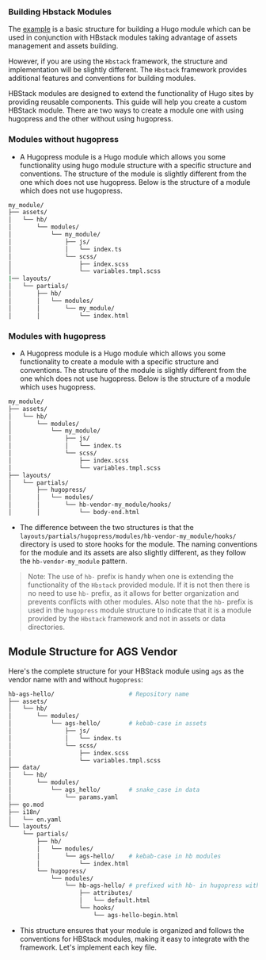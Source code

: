 ### Building Hbstack Modules

The [example](./01-hugo-modules.md) is a basic structure for building a Hugo module which can be used in conjunction with HBstack modules taking advantage of assets management and assets building.

However, if you are using the `Hbstack` framework, the structure and implementation will be slightly different. The `Hbstack` framework provides additional features and conventions for building modules.

HBStack modules are designed to extend the functionality of Hugo sites by providing reusable components. This guide will help you create a custom HBStack module. There are two ways to create a module one with using hugopress and the other without using hugopress.

### Modules without hugopress

- A Hugopress module is a Hugo module which allows you some functionality using hugo module structure with a specific structure and conventions. The structure of the module is slightly different from the one which does not use hugopress. Below is the structure of a module which does not use hugopress.

```bash
my_module/
├── assets/
│   └── hb/
│       └── modules/
│           └── my_module/
│               ├── js/
│               │   └── index.ts
│               └── scss/
│                   ├── index.scss
│                   └── variables.tmpl.scss
|── layouts/
│   └── partials/
│       ├── hb/
│       │   └── modules/
│       │       └── my_module/
│       │           └── index.html
```

### Modules with hugopress

- A Hugopress module is a Hugo module which allows you some functionality to create a module with a specific structure and conventions. The structure of the module is slightly different from the one which does not use hugopress. Below is the structure of a module which uses hugopress.

```bash
my_module/
├── assets/
│   └── hb/
│       └── modules/
│           └── my_module/
│               ├── js/
│               │   └── index.ts
│               └── scss/
│                   ├── index.scss
│                   └── variables.tmpl.scss
├── layouts/
│   └── partials/
│       ├── hugopress/
│       │   └── modules/
│       │       └── hb-vendor-my_module/hooks/
│       │           └── body-end.html
```

- The difference between the two structures is that the `layouts/partials/hugopress/modules/hb-vendor-my_module/hooks/` directory is used to store hooks for the module. The naming conventions for the module and its assets are also slightly different, as they follow the `hb-vendor-my_module` pattern.

> Note: The use of `hb-` prefix is handy when one is extending the functionality of the `Hbstack` provided module. If it is not then there is no need to use `hb-` prefix, as it allows for better organization and prevents conflicts with other modules. Also note that the `hb-` prefix is used in the `hugopress` module structure to indicate that it is a module provided by the `Hbstack` framework and not in assets or data directories.

## Module Structure for AGS Vendor

Here's the complete structure for your HBStack module using `ags` as the vendor name with and without `hugopress`:

```bash
hb-ags-hello/                     # Repository name
├── assets/
│   └── hb/
│       └── modules/
│           └── ags-hello/        # kebab-case in assets
│               ├── js/
│               │   └── index.ts
│               └── scss/
│                   ├── index.scss
│                   └── variables.tmpl.scss
├── data/
│   └── hb/
│       └── modules/
│           └── ags_hello/        # snake_case in data
│               └── params.yaml
├── go.mod
├── i18n/
│   └── en.yaml
└── layouts/
    └── partials/
        ├── hb/
        │   └── modules/
        │       └── ags-hello/    # kebab-case in hb modules
        │           └── index.html
        └── hugopress/
            └── modules/
                └── hb-ags-hello/ # prefixed with hb- in hugopress with vendor ags
                    ├── attributes/
                    │   └── default.html
                    └── hooks/
                        └── ags-hello-begin.html
```

- This structure ensures that your module is organized and follows the conventions for HBStack modules, making it easy to integrate with the framework. Let's implement each key file.
